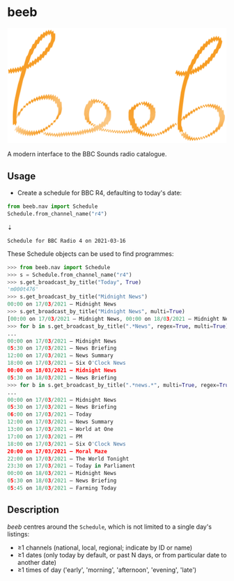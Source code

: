 # beeb

![](https://raw.githubusercontent.com/lmmx/beeb/master/beeb_logo.png)

A modern interface to the BBC Sounds radio catalogue.

## Usage

- Create a schedule for BBC R4, defaulting to today's date:

```py
from beeb.nav import Schedule
Schedule.from_channel_name("r4")
```
⇣
```
Schedule for BBC Radio 4 on 2021-03-16
```

These Schedule objects can be used to find programmes:

```py
>>> from beeb.nav import Schedule
>>> s = Schedule.from_channel_name("r4")
>>> s.get_broadcast_by_title("Today", True)
'm000t476'
>>> s.get_broadcast_by_title("Midnight News")
00:00 on 17/03/2021 — Midnight News
>>> s.get_broadcast_by_title("Midnight News", multi=True)
[00:00 on 17/03/2021 — Midnight News, 00:00 on 18/03/2021 — Midnight News]
>>> for b in s.get_broadcast_by_title(".*News", regex=True, multi=True): print(b)
... 
00:00 on 17/03/2021 — Midnight News
05:30 on 17/03/2021 — News Briefing
12:00 on 17/03/2021 — News Summary
18:00 on 17/03/2021 — Six O'Clock News
00:00 on 18/03/2021 — Midnight News
05:30 on 18/03/2021 — News Briefing
>>> for b in s.get_broadcast_by_title(".*news.*", multi=True, regex=True, case_insensitive=True, synopsis=True): print(b)
... 
00:00 on 17/03/2021 — Midnight News
05:30 on 17/03/2021 — News Briefing
06:00 on 17/03/2021 — Today
12:00 on 17/03/2021 — News Summary
13:00 on 17/03/2021 — World at One
17:00 on 17/03/2021 — PM
18:00 on 17/03/2021 — Six O'Clock News
20:00 on 17/03/2021 — Moral Maze
22:00 on 17/03/2021 — The World Tonight
23:30 on 17/03/2021 — Today in Parliament
00:00 on 18/03/2021 — Midnight News
05:30 on 18/03/2021 — News Briefing
05:45 on 18/03/2021 — Farming Today
```


## Description

_beeb_ centres around the `Schedule`, which is not limited to a single day's listings:

- ≥1 channels (national, local, regional; indicate by ID or name)
- ≥1 dates (only today by default, or past N days, or from particular date to another date)
- ≥1 times of day ('early', 'morning', 'afternoon', 'evening', 'late')
